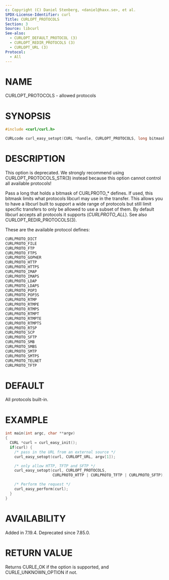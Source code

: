 ```yaml
---
c: Copyright (C) Daniel Stenberg, <daniel@haxx.se>, et al.
SPDX-License-Identifier: curl
Title: CURLOPT_PROTOCOLS
Section: 3
Source: libcurl
See-also:
  - CURLOPT_DEFAULT_PROTOCOL (3)
  - CURLOPT_REDIR_PROTOCOLS (3)
  - CURLOPT_URL (3)
Protocol:
  - All
---
```


# NAME

CURLOPT_PROTOCOLS - allowed protocols

# SYNOPSIS

~~~c
#include <curl/curl.h>

CURLcode curl_easy_setopt(CURL *handle, CURLOPT_PROTOCOLS, long bitmask);
~~~

# DESCRIPTION

This option is deprecated. We strongly recommend using
CURLOPT_PROTOCOLS_STR(3) instead because this option cannot control all
available protocols!

Pass a long that holds a bitmask of CURLPROTO_* defines. If used, this bitmask
limits what protocols libcurl may use in the transfer. This allows you to have
a libcurl built to support a wide range of protocols but still limit specific
transfers to only be allowed to use a subset of them. By default libcurl
accepts all protocols it supports (*CURLPROTO_ALL*). See also
CURLOPT_REDIR_PROTOCOLS(3).

These are the available protocol defines:
~~~c
CURLPROTO_DICT
CURLPROTO_FILE
CURLPROTO_FTP
CURLPROTO_FTPS
CURLPROTO_GOPHER
CURLPROTO_HTTP
CURLPROTO_HTTPS
CURLPROTO_IMAP
CURLPROTO_IMAPS
CURLPROTO_LDAP
CURLPROTO_LDAPS
CURLPROTO_POP3
CURLPROTO_POP3S
CURLPROTO_RTMP
CURLPROTO_RTMPE
CURLPROTO_RTMPS
CURLPROTO_RTMPT
CURLPROTO_RTMPTE
CURLPROTO_RTMPTS
CURLPROTO_RTSP
CURLPROTO_SCP
CURLPROTO_SFTP
CURLPROTO_SMB
CURLPROTO_SMBS
CURLPROTO_SMTP
CURLPROTO_SMTPS
CURLPROTO_TELNET
CURLPROTO_TFTP
~~~

# DEFAULT

All protocols built-in.

# EXAMPLE

~~~c
int main(int argc, char **argv)
{
  CURL *curl = curl_easy_init();
  if(curl) {
    /* pass in the URL from an external source */
    curl_easy_setopt(curl, CURLOPT_URL, argv[1]);

    /* only allow HTTP, TFTP and SFTP */
    curl_easy_setopt(curl, CURLOPT_PROTOCOLS,
                     CURLPROTO_HTTP | CURLPROTO_TFTP | CURLPROTO_SFTP);

    /* Perform the request */
    curl_easy_perform(curl);
  }
}
~~~

# AVAILABILITY

Added in 7.19.4. Deprecated since 7.85.0.

# RETURN VALUE

Returns CURLE_OK if the option is supported, and CURLE_UNKNOWN_OPTION if not.
